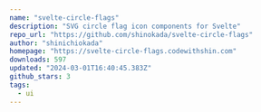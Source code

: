 ```yaml
---
name: "svelte-circle-flags"
description: "SVG circle flag icon components for Svelte"
repo_url: "https://github.com/shinokada/svelte-circle-flags"
author: "shinichiokada"
homepage: "https://svelte-circle-flags.codewithshin.com"
downloads: 597
updated: "2024-03-01T16:40:45.383Z"
github_stars: 3
tags: 
  - ui
---
```

